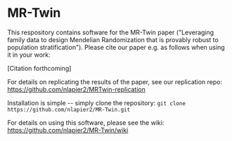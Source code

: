 # MR-Twin

This respository contains software for the MR-Twin paper ("Leveraging family data to design Mendelian Randomization that is provably robust to population stratification"). Please cite our paper e.g. as follows when using it in your work:

[Citation forthcoming]

For details on replicating the results of the paper, see our replication repo: https://github.com/nlapier2/MRTwin-replication

Installation is simple -- simply clone the repository:
```git clone https://github.com/nlapier2/MR-Twin.git```

For details on using this software, please see the wiki: https://github.com/nlapier2/MR-Twin/wiki 
